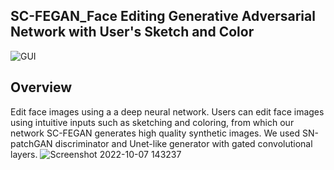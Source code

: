 ## SC-FEGAN_Face Editing Generative Adversarial Network with User's Sketch and Color
![GUI](https://user-images.githubusercontent.com/112108580/194565225-8a8ed270-0baa-468d-8d72-d3bc48404f8a.gif)

## Overview
Edit face images using a a deep neural network. Users can edit face images using intuitive inputs such as sketching and coloring, from which our network SC-FEGAN generates high quality synthetic images. We used SN-patchGAN discriminator and Unet-like generator with gated convolutional layers.
![Screenshot 2022-10-07 143237](https://user-images.githubusercontent.com/112108580/194565759-d37afb86-642a-444f-8301-b4cb756376d5.png)
